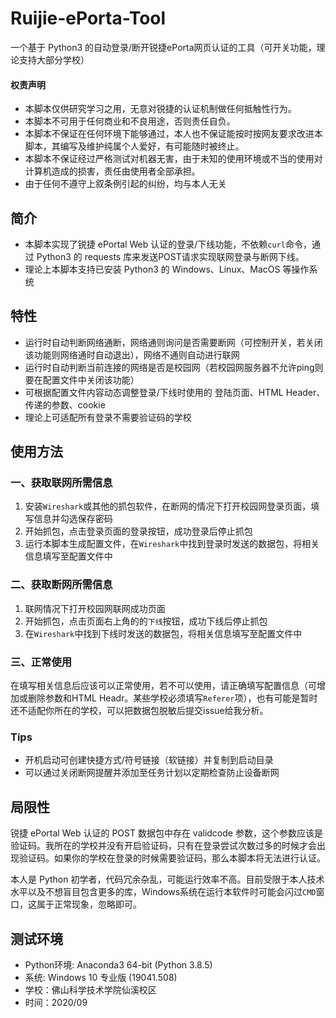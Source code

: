 # Ruijie-ePorta-Tool
一个基于 Python3 的自动登录/断开锐捷ePorta网页认证的工具（可开关功能，理论支持大部分学校）

#### 权责声明
- 本脚本仅供研究学习之用，无意对锐捷的认证机制做任何抵触性行为。
- 本脚本不可用于任何商业和不良用途，否则责任自负。
- 本脚本不保证在任何环境下能够通过，本人也不保证能按时按网友要求改进本脚本，其编写及维护纯属个人爱好，有可能随时被终止。
- 本脚本不保证经过严格测试对机器无害，由于未知的使用环境或不当的使用对计算机造成的损害，责任由使用者全部承担。
- 由于任何不遵守上叙条例引起的纠纷，均与本人无关

## 简介
- 本脚本实现了锐捷 ePortal Web 认证的登录/下线功能，不依赖`curl`命令，通过 Python3 的 requests 库来发送POST请求实现联网登录与断网下线。  
- 理论上本脚本支持已安装 Python3 的 Windows、Linux、MacOS 等操作系统

## 特性
- 运行时自动判断网络通断，网络通则询问是否需要断网（可控制开关，若关闭该功能则网络通时自动退出），网络不通则自动进行联网
- 运行时自动判断当前连接的网络是否是校园网（若校园网服务器不允许ping则要在配置文件中关闭该功能）
- 可根据配置文件内容动态调整登录/下线时使用的 登陆页面、HTML Header、传递的参数、cookie
- 理论上可适配所有登录不需要验证码的学校

## 使用方法
### 一、获取联网所需信息
1. 安装`Wireshark`或其他的抓包软件，在断网的情况下打开校园网登录页面，填写信息并勾选保存密码
2. 开始抓包，点击登录页面的登录按钮，成功登录后停止抓包
3. 运行本脚本生成配置文件，在`Wireshark`中找到登录时发送的数据包，将相关信息填写至配置文件中
### 二、获取断网所需信息
1. 联网情况下打开校园网联网成功页面
2. 开始抓包，点击页面右上角的的`下线`按钮，成功下线后停止抓包
3. 在`Wireshark`中找到下线时发送的数据包，将相关信息填写至配置文件中
### 三、正常使用
在填写相关信息后应该可以正常使用，若不可以使用，请正确填写配置信息（可增加或删除参数和HTML Headr。某些学校必须填写`Referer`项），也有可能是暂时还不适配你所在的学校，可以把数据包脱敏后提交issue给我分析。
### Tips
- 开机启动可创建快捷方式/符号链接（软链接）并复制到启动目录
- 可以通过关闭断网提醒并添加至任务计划以定期检查防止设备断网

## 局限性
锐捷 ePortal Web 认证的 POST 数据包中存在 validcode 参数，这个参数应该是验证码。我所在的学校并没有开启验证码，只有在登录尝试次数过多的时候才会出现验证码。如果你的学校在登录的时候需要验证码，那么本脚本将无法进行认证。  

本人是 Python 初学者，代码冗余杂乱，可能运行效率不高。目前受限于本人技术水平以及不想盲目包含更多的库，Windows系统在运行本软件时可能会闪过`CMD`窗口，这属于正常现象，忽略即可。

## 测试环境
- Python环境: Anaconda3 64-bit (Python 3.8.5)
- 系统: Windows 10 专业版 (19041.508)
- 学校：佛山科学技术学院仙溪校区
- 时间：2020/09
